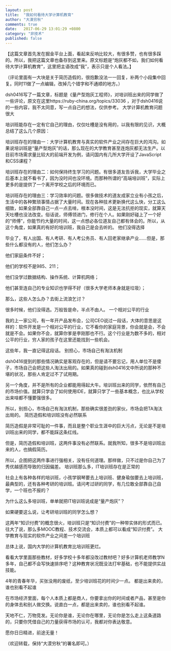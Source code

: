 ```yaml
---
layout: post
title:  "我如何看待大学计算机教育"
author: "大漠穷秋"
comments: true
date:   2017-06-29 13:01:29 +0800
category: "非技术"
published: false
---
```


【这篇文章首先发在掘金平台上面，看起来反响比较大，有很多赞，也有很多踩的。所以，我把这篇文章也备存到这里来。原文标题是“炮灰都不如，我们如何看待大学计算机教育”，这里把主语改成“我”，表示只是个人看法。】

（评论里面有一大块是关于简历造假的，很抱歉没法一一回复，补两个小段集中回复。同时11做了一点编辑，改掉几个错字和不通顺的地方。）

dsh0416写了一篇文章，标题是《量产型炮灰工程师》，对培训班出来的同学做了一些评论，原文在这里https://ruby-china.org/topics/33036 ，对于dsh0416说的一些内容，我不太同意，写一点自己的想法，仅供参考。
大学计算机教育问题很大

培训班能存在一定有它自己的理由，仅仅吐槽是没有用的，以我有限的见识，大概总结了这么几个原因：

培训班存在的理由一：大学计算机教育与真实的软件产业之间存在巨大的鸿沟。如果说培训班是“量产型炮灰”的话，那么现在的大学教育甚至连炮灰都无法生产。以目前市场需求量比较大的前端开发为例，请问国内有几所大学开设了JavaScript和CSS课程？

培训班存在的理由二：如何保持终生学习的问题。有很多道友告诉我，大学毕业之后基本上就不看书了，因为没时间也没环境。而那种所谓的“高端培训班”，实际上更多的是提供了一个离开学校之后的环境而已。

培训班存在的理由三：学习效率的问题。很多做技术的道友成家立业有小孩之后，生活中的各种繁琐事情占据了大量时间。现在各种技术更新换代这么快，分工这么细致，如果全部靠自己一点一点去啃，根本没时间，这是无法抗拒的现实，就算天天吐槽也没法改变。俗话说，师傅领进门，修行在个人。如果刚好碰上了一个好的“师傅”，你能节约大量的时间，这一点想必各位道友自己都有体会的。所以，从这个角度，如果真的有好的培训班，我自己是会去听的。
他们没得选择

毕业了，有人出国、有人考研、有人考公务员、有人回老家继承产业......但是，那些什么都没有的人，他们怎么办？

他们家庭条件不好；

他们的学校不是985、211；

他们没学过数据结构、操作系统、计算机网络；

他们甚至连自己的专业知识也学得不好（很多大学老师本身就是垃圾）；

那么，这些人怎么办？去街上流浪乞讨？

很多时候，他们没得选。万般皆是命，半点不由人。
一个相对公平的行业

我的上一家公司，有一年开产品发布会，公司CEO说过一段话，大体的意思是这样的：软件开发是一个相对公平的行业，它不看你的家庭背景，你会就是会，不会就是不会。如果你不会，就算你爹是李刚那也不行。这个行业是为数不多的，相对公平的行业，穷人家的孩子在这里还能找到一些机会。

这些年，我一直记得这段话。
别担心，市场自己有淘汰机制

dsh0416提到的那些情况确实是客观存在的，但是请不要忘记，用人单位不是傻子，市场自己会把这些人淘汰出局的。如果真的碰到dsh0416文中所说的那种不堪的状况，那些人肯定过不了试用期。

另一个角度，并不是所有的企业都能用得起大牛。培训班出来的同学，依然有自己的市场价值。就算只学会了如何使用IDE，就算只学了一些基本概念，也比从学校出来啥都不懂要强很多。

所以，别担心，市场自己有淘汰机制，那些确实很差劲的家伙，市场会把TA淘汰出局的。
简历造假和培训班没有必然联系

简历造假是非常可耻的一件事，而且是整个职业生涯中的巨大污点，无论是不是培训班出来的同学，都不能踩这条红线。

但是，简历造假和培训班，这两件事没有必然联系。就我所知，很多不是培训班出来的人，也搞假简历。

所以，企图把这两件事进行强相关，没有任何道理。那样做，只不过是你自己为了秀优越感而导致的归因偏差。
培训班那么多，IT培训班存在是正常的

社会上有各种各样的培训班，小孩学钢琴要去上培训班、健身瑜伽要去上培训班，最典型的，还有各种考研的培训班。请问考过研的同学，有几位敢全部靠自己自学，一个班也不报的？

为什么这么多培训班，单单就把IT培训班说成是“量产炮灰”？

如果硬要这么说，让考研培训班的同学怎么想？

这两年“知识付费”的概念很火，培训班只是“知识付费”的一种带实体的形式而已。往大了说，那么多MOOC教程、技术交流会，本质上都可以看成“知识付费”。
大学教育与现实的软件产业之间差一个培训班

总体上说，国内大学的计算机教育比培训班更烂。

看看大学里面那些教材，好多学校十多年都没改过教材吧？好多计算机老师教学N多年，自己都不会写快速排序吧？这种教育状况既没法打牢基础，也不能提供实战技能。

4年的青春年华，买张没用的废纸，至少培训班花的时间少一点。
都是出来卖的，谁也别看不起谁

在市场经济里面，每个人本质上都是商人，你要拿出你的时间或者产品，甚至是你的身体去和别人做交换。说直白一点，都是出来卖的，谁也别看不起谁。

天地不仁，万物竞发。无论你是谁，无论你在哪里，无论你是怎么走上这条道路的，只要你凭借自己的力量获得市场的认可，我都对你表达敬意。

愿你日日精进，前途无量！

（欢迎转载，保持“大漠穷秋”的署名即可。）
